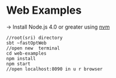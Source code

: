 # Web Examples

-> Install Node.js 4.0 or greater using [nvm](https://github.com/creationix/nvm#installation)

```
//root(sri) directory
sbt ~fastOptWeb
//open new  terminal
cd web-examples
npm install
npm start
//open localhost:8090 in u r browser
```

